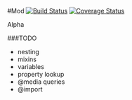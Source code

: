 #Mod [![Build Status](https://travis-ci.org/cloudkite/Mod.png?branch=master)](https://travis-ci.org/cloudkite/Mod) [![Coverage Status](https://coveralls.io/repos/cloudkite/Mod/badge.png?branch=master)](https://coveralls.io/r/cloudkite/Mod?branch=master)

Alpha

###TODO

- nesting
- mixins
- variables
- property lookup
- @media queries
- @import
